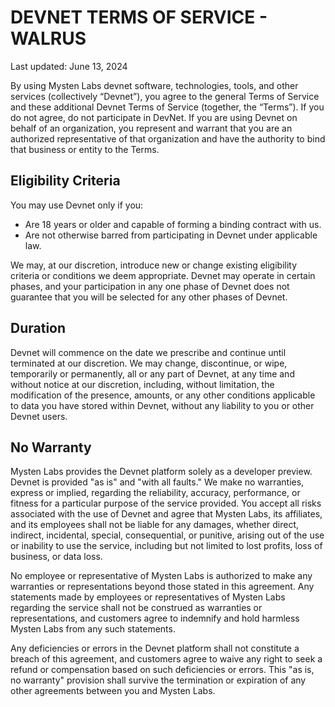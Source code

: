# DEVNET TERMS OF SERVICE - WALRUS

Last updated: June 13, 2024

By using Mysten Labs devnet software, technologies, tools, and other services (collectively
“Devnet”), you agree to the general Terms of Service and these additional Devnet Terms of Service
(together, the “Terms”). If you do not agree, do not participate in DevNet. If you are using Devnet
on behalf of an organization, you represent and warrant that you are an authorized representative of
that organization and have the authority to bind that business or entity to the Terms.

## Eligibility Criteria

You may use Devnet only if you:

- Are 18 years or older and capable of forming a binding contract with us.
- Are not otherwise barred from participating in Devnet under applicable law.

We may, at our discretion, introduce new or change existing eligibility criteria or conditions we
deem appropriate. Devnet may operate in certain phases, and your participation in any one phase of
Devnet does not guarantee that you will be selected for any other phases of Devnet.

## Duration

Devnet will commence on the date we prescribe and continue until terminated at our discretion. We
may change, discontinue, or wipe, temporarily or permanently, all or any part of Devnet, at any
time and without notice at our discretion, including, without limitation, the modification of the
presence, amounts, or any other conditions applicable to data you have stored within Devnet, without
any liability to you or other Devnet users.

## No Warranty

Mysten Labs provides the Devnet platform solely as a developer preview. Devnet is provided "as is"
and "with all faults." We make no warranties, express or implied, regarding the reliability,
accuracy, performance, or fitness for a particular purpose of the service provided. You accept all
risks associated with the use of Devnet and agree that Mysten Labs, its affiliates, and its
employees shall not be liable for any damages, whether direct, indirect, incidental, special,
consequential, or punitive, arising out of the use or inability to use the service, including but
not limited to lost profits, loss of business, or data loss.

No employee or representative of Mysten Labs is authorized to make any warranties or representations
beyond those stated in this agreement. Any statements made by employees or representatives of Mysten
Labs regarding the service shall not be construed as warranties or representations, and customers
agree to indemnify and hold harmless Mysten Labs from any such statements.

Any deficiencies or errors in the Devnet platform shall not constitute a breach of this agreement,
and customers agree to waive any right to seek a refund or compensation based on such deficiencies
or errors. This "as is, no warranty" provision shall survive the termination or expiration of any
other agreements between you and Mysten Labs.
